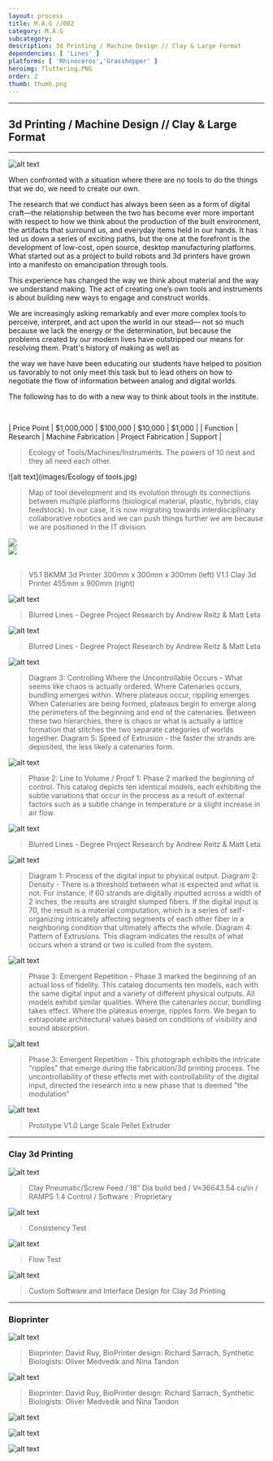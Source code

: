 ```yaml
---
layout: process
title: M.A.G //002
category: M.A.G
subcategory: 
description: 3d Printing / Machine Design // Clay & Large Format
dependencies: [ 'Lines' ]
platforms: [ 'Rhinoceros','Grasshopper' ]
heroimg: fluttering.PNG
order: 2
thumb: thumb.png
---
```


<hr class="homebreak">

## 3d Printing / Machine Design // Clay & Large Format
---

![alt text](images/3dp_spaghetti.gif)

When confronted with a situation where there are no tools to do the things that we do, we need to create our own.

The research that we conduct has always been seen as a form of digital craft―the relationship between the two has become ever more important with respect to how we think about the production of the built environment, the artifacts that surround us, and everyday items held in our hands. It has led us down a series of exciting paths, but the one at the forefront is the development of low-cost, open source, desktop manufacturing platforms. What started out as a project to build robots and 3d printers have grown into a manifesto on emancipation through tools. 

This experience has changed the way we think about material and the way we understand making. The act of creating one’s own tools and instruments is about building new ways to engage and construct worlds.

We are increasingly asking remarkably and ever more complex tools to perceive, interpret, and act upon the world in our stead― not so much because we lack the energy or the determination, but because the problems created by our modern lives have outstripped our means for resolving them. Pratt's history of making as well as

the way we have have been educating our students have helped to position us favorably to not only meet this task but to lead others on how to negotiate the flow of information between analog and digital worlds.

The following has to do with a new way to think about tools in the institute.

<br>

| Price Point |  $1,000,000 | $100,000           | $10,000             |   $1,000  |
| Function    |  Research  | Machine Fabrication | Project Fabrication |  Support  |

> Ecology of Tools/Machines/Instruments. The powers of 10 nest and they all need each other.

![alt text](images/Ecology of tools.jpg)

> Map of tool development and its evolution through its connections between multiple platforms (biological material, plastic, hybrids, clay feedstock). In our case, it is now migrating towards interdisciplinary collaborative robotics and we can push things further we are because we are positioned in the IT division. 


<div class="container">
<div class="row">
  <div class="col">
  <img src="images/image1.gif">
  </div>
  <div class="col">
  <img src="images/image9.gif">
  </div>
</div>
<br>
</div>

> V5.1 BKMM 3d Printer 300mm x 300mm x 300mm (left) V1.1 Clay 3d Printer 455mm x 900mm (right)

![alt text](images/image6.jpg)

> Blurred Lines - Degree Project Research by Andrew Reitz & Matt Leta

![alt text](images/image13.jpg)

> Blurred Lines - Degree Project Research by Andrew Reitz & Matt Leta

![alt text](images/image8.jpg)

> Diagram 3: Controlling Where the Uncontrollable Occurs - What seems like chaos is actually ordered. Where Catenaries occurs, bundling emerges within. Where plateaus occur, rippling emerges. When Catenaries are being formed, plateaus begin to emerge along the perimeters of the beginning and end of the catenaries. Between these two hierarchies, there is chaos or what is actually a lattice formation that stitches the two separate categories of worlds together. Diagram 5: Speed of Extrusion - the faster the strands are deposited, the less likely a catenaries form.

![alt text](images/image16.jpg)

> Phase 2: Line to Volume / Proof 1: Phase 2 marked the beginning of control. This catalog depicts ten identical models, each exhibiting the subtle variations that occur in the process as a result of external factors such as a subtle change in temperature or a slight increase in air flow.

![alt text](images/image7.jpg)

> Blurred Lines - Degree Project Research by Andrew Reitz & Matt Leta

![alt text](images/image18.jpg)

> Diagram 1: Process of the digital input to physical output. Diagram 2: Density - There is a threshold between what is expected and what is not. For instance, if 60 strands are digitally inputted across a width of 2 inches, the results are straight slumped fibers. If the digital input is 70, the result is a material computation, which is a series of self-organizing intricately affecting segments of each other fiber in a neighboring condition that ultimately affects the whole. Diagram 4: Pattern of Extrusions. This diagram indicates the results of what occurs when a strand or two is culled from the system.

![alt text](images/image3.jpg)

> Phase 3: Emergent Repetition - Phase 3 marked the beginning of an actual loss of fidelity. This catalog documents ten models, each with the same digital input and a variety of different physical outputs. All models exhibit similar qualities. Where the catenaries occur, bundling takes effect. Where the plateaus emerge, ripples form. We began to extrapolate architectural values based on conditions of visibility and sound absorption.

![alt text](images/image11.jpg)

> Phase 3: Emergent Repetition - This photograph exhibits the intricate “ripples" that emerge during the fabrication/3d printing process. The uncontrollability of these effects met with controllability of the digital input, directed the research into a new phase that is deemed "the modulation”

![alt text](images/image4.jpg)

> Prototype V1.0 Large Scale Pellet Extruder

---

### Clay 3d Printing

![alt text](images/image19.png)

> Clay Pneumatic/Screw Feed / 18” Dia build bed / V≈36643.54 cu/in / RAMPS 1.4 Control / Software : Proprietary

![alt text](images/image6.png)

> Consistency Test

![alt text](images/image13.png)

> Flow Test

![alt text](images/image3.png)

> Custom Software and Interface Design for Clay 3d Printing

---

### Bioprinter

![alt text](images/image2.jpg)

 > Bioprinter: David Ruy, BioPrinter design: Richard Sarrach, Synthetic Biologists: Oliver Medvedik and Nina Tandon 

 ![alt text](images/image14.png)

 > Bioprinter: David Ruy, BioPrinter design: Richard Sarrach, Synthetic Biologists: Oliver Medvedik and Nina Tandon 

![alt text](images/image10.jpg)

![alt text](images/image5.jpg)

![alt text](images/image17.jpg)


